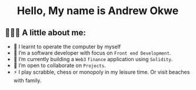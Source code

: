 <h1 align="center">Hello, My name is <strong>Andrew Okwe</strong></h1>

## 👨🏻‍💻 A little about me:
- 🔭 I learnt to operate the computer by myself
- 👯 I’m a software developer with focus on `Front end Development`.
- 🌱 I’m currently building a `Web3` `finance` application using `Solidity`.
- 👯 I’m open to collaborate on `Projects`.
- ⚡ I play scrabble, chess or monopoly in my leisure time. Or visit beaches with family.
